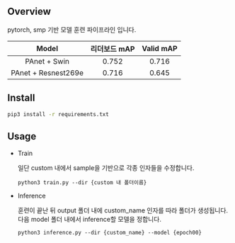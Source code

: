 ## Overview

pytorch, smp 기반 모델 훈련 파이프라인 입니다.

|Model|리더보드 mAP|Valid mAP|
|:---:|:---:|:---:|
|PAnet + Swin|0.752|0.716|
|PAnet + Resnest269e|0.716|0.645|

## Install

```bash
pip3 install -r requirements.txt
```

## Usage

- Train

  일단 custom 내에서 sample을 기반으로 각종 인자들을 수정합니다.  

	```
	python3 train.py --dir {custom 내 폴더이름}
	```

- Inference
	
	훈련이 끝난 뒤 output 폴더 내에 custom_name 인자를 따라 폴더가 생성됩니다.  
	다음 model 폴더 내에서 inference할 모델을 정합니다.  

	```
	python3 inference.py --dir {custom_name} --model {epoch00} 
	```
